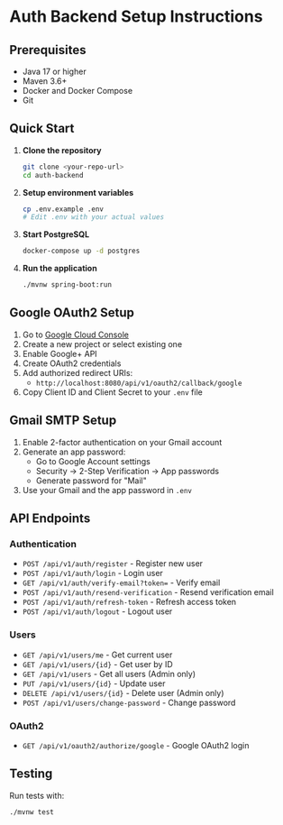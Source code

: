 # Auth Backend Setup Instructions

## Prerequisites
- Java 17 or higher
- Maven 3.6+
- Docker and Docker Compose
- Git

## Quick Start

1. **Clone the repository**
   ```bash
   git clone <your-repo-url>
   cd auth-backend
   ```

2. **Setup environment variables**
   ```bash
   cp .env.example .env
   # Edit .env with your actual values
   ```

3. **Start PostgreSQL**
   ```bash
   docker-compose up -d postgres
   ```

4. **Run the application**
   ```bash
   ./mvnw spring-boot:run
   ```

## Google OAuth2 Setup

1. Go to [Google Cloud Console](https://console.cloud.google.com/)
2. Create a new project or select existing one
3. Enable Google+ API
4. Create OAuth2 credentials
5. Add authorized redirect URIs:
   - `http://localhost:8080/api/v1/oauth2/callback/google`
6. Copy Client ID and Client Secret to your `.env` file

## Gmail SMTP Setup

1. Enable 2-factor authentication on your Gmail account
2. Generate an app password:
   - Go to Google Account settings
   - Security → 2-Step Verification → App passwords
   - Generate password for "Mail"
3. Use your Gmail and the app password in `.env`

## API Endpoints

### Authentication
- `POST /api/v1/auth/register` - Register new user
- `POST /api/v1/auth/login` - Login user
- `GET /api/v1/auth/verify-email?token=` - Verify email
- `POST /api/v1/auth/resend-verification` - Resend verification email
- `POST /api/v1/auth/refresh-token` - Refresh access token
- `POST /api/v1/auth/logout` - Logout user

### Users
- `GET /api/v1/users/me` - Get current user
- `GET /api/v1/users/{id}` - Get user by ID
- `GET /api/v1/users` - Get all users (Admin only)
- `PUT /api/v1/users/{id}` - Update user
- `DELETE /api/v1/users/{id}` - Delete user (Admin only)
- `POST /api/v1/users/change-password` - Change password

### OAuth2
- `GET /api/v1/oauth2/authorize/google` - Google OAuth2 login

## Testing

Run tests with:
```bash
./mvnw test
```